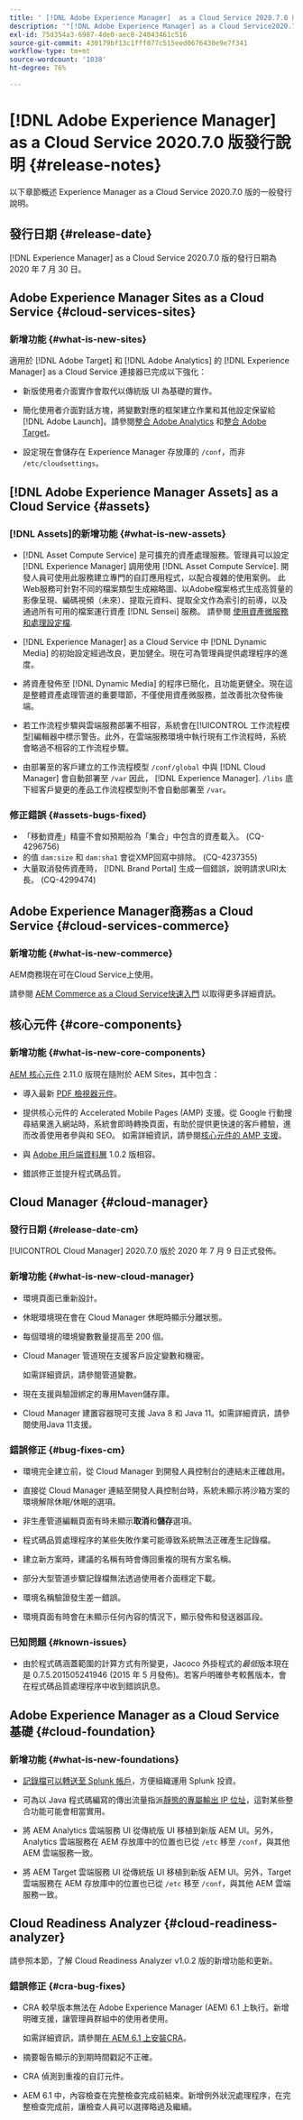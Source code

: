 ```yaml
---
title: ' [!DNL Adobe Experience Manager]  as a Cloud Service 2020.7.0 版發行說明。'
description: '"[!DNL Adobe Experience Manager] as a Cloud Service2020.7.0版發行說明。」'
exl-id: 75d354a3-6987-4de0-aec8-24043461c516
source-git-commit: 430179bf13c1fff077c515eed0676430e9e7f341
workflow-type: tm+mt
source-wordcount: '1038'
ht-degree: 76%

---
```


# [!DNL Adobe Experience Manager] as a Cloud Service 2020.7.0 版發行說明  {#release-notes}

以下章節概述 Experience Manager as a Cloud Service 2020.7.0 版的一般發行說明。

## 發行日期 {#release-date}

[!DNL Experience Manager] as a Cloud Service 2020.7.0 版的發行日期為 2020 年 7 月 30 日。

## Adobe Experience Manager Sites as a Cloud Service {#cloud-services-sites}

### 新增功能 {#what-is-new-sites}

適用於 [!DNL Adobe Target] 和 [!DNL Adobe Analytics] 的 [!DNL Experience Manager] as a Cloud Service 連接器已完成以下強化：

* 新版使用者介面實作會取代以傳統版 UI 為基礎的實作。

* 簡化使用者介面對話方塊，將變數對應的框架建立作業和其他設定保留給 [!DNL Adobe Launch]。請參閱[整合 Adobe Analytics](https://experienceleague.adobe.com/docs/experience-manager-cloud-service/sites/integrations/integrating-adobe-analytics.html) 和[整合 Adobe Target](https://experienceleague.adobe.com/docs/experience-manager-cloud-service/sites/integrations/integrating-adobe-target.html)。

* 設定現在會儲存在 Experience Manager 存放庫的 `/conf`，而非 `/etc/cloudsettings`。

## [!DNL Adobe Experience Manager Assets] as a Cloud Service {#assets}

### [!DNL Assets]的新增功能 {#what-is-new-assets}

* [!DNL Asset Compute Service] 是可擴充的資產處理服務。管理員可以設定 [!DNL Experience Manager] 調用使用 [!DNL Asset Compute Service]. 開發人員可使用此服務建立專門的自訂應用程式，以配合複雜的使用案例。 此Web服務可針對不同的檔案類型生成縮略圖、以Adobe檔案格式生成高質量的影像呈現、編碼視頻（未來）、提取元資料、提取全文作為索引的前導，以及通過所有可用的檔案運行資產 [!DNL Sensei] 服務。 請參閱 [使用資產微服務和處理設定檔](/help/assets/asset-microservices-configure-and-use.md).

* [!DNL Experience Manager] as a Cloud Service 中 [!DNL Dynamic Media] 的初始設定經過改良，更加健全。現在可為管理員提供處理程序的進度。

* 將資產發佈至 [!DNL Dynamic Media] 的程序已簡化，且功能更健全。現在這是整體資產處理管道的重要環節，不僅使用資產微服務，並改善批次發佈後端。

* 若工作流程步驟與雲端服務部署不相容，系統會在[!UICONTROL 工作流程模型]編輯器中標示警告。此外，在雲端服務環境中執行現有工作流程時，系統會略過不相容的工作流程步驟。

* 由部署至的客戶建立的工作流程模型 `/conf/global` 中與 [!DNL Cloud Manager] 會自動部署至 `/var` 因此， [!DNL Experience Manager]. `/libs` 底下經客戶變更的產品工作流程模型則不會自動部署至 `/var`。

### 修正錯誤 {#assets-bugs-fixed}

* 「移動資產」精靈不會如預期般為「集合」中包含的資產載入。 (CQ-4296756)
* 的值 `dam:size` 和 `dam:sha1` 會從XMP回寫中排除。 (CQ-4237355)
* 大量取消發佈資產時， [!DNL Brand Portal] 生成一個錯誤，說明請求URI太長。 (CQ-4299474)

## Adobe Experience Manager商務as a Cloud Service {#cloud-services-commerce}

### 新增功能 {#what-is-new-commerce}

AEM商務現在可在Cloud Service上使用。

請參閱 [AEM Commerce as a Cloud Service快速入門](https://experienceleague.adobe.com/docs/experience-manager-cloud-service/commerce/getting-started.html) 以取得更多詳細資訊。

## 核心元件 {#core-components}

### 新增功能 {#what-is-new-core-components}

[AEM 核心元件](https://experienceleague.adobe.com/docs/experience-manager-core-components/using/introduction.html) 2.11.0 版現在隨附於 AEM Sites，其中包含：

* 導入最新 [PDF 檢視器元件](https://www.aemcomponents.dev/content/core-components-examples/library/core-content/pdf-viewer.html)。

* 提供核心元件的 Accelerated Mobile Pages (AMP) 支援。從 Google 行動搜尋結果進入網站時，系統會即時轉換頁面，有助於提供更快速的客戶體驗，進而改善使用者參與和 SEO。
如需詳細資訊，請參閱[核心元件的 AMP 支援](https://experienceleague.adobe.com/docs/experience-manager-core-components/using/developing/amp.html)。

* 與 [Adobe 用戶端資料層](https://experienceleague.adobe.com/docs/experience-manager-core-components/using/developing/data-layer/overview.html) 1.0.2 版相容。

* 錯誤修正並提升程式碼品質。

## Cloud Manager {#cloud-manager}

### 發行日期 {#release-date-cm}

[!UICONTROL Cloud Manager] 2020.7.0 版於 2020 年 7 月 9 日正式發佈。

### 新增功能 {#what-is-new-cloud-manager}

* 環境頁面已重新設計。

* 休眠環境現在會在 Cloud Manager 休眠時顯示分離狀態。

* 每個環境的環境變數數量提高至 200 個。

* Cloud Manager 管道現在支援客戶設定變數和機密。

   如需詳細資訊，請參閱管道變數。

* 現在支援與驗證綁定的專用Maven儲存庫。

* Cloud Manager 建置容器現可支援 Java 8 和 Java 11。如需詳細資訊，請參閱使用Java 11支援。

### 錯誤修正 {#bug-fixes-cm}

* 環境完全建立前，從 Cloud Manager 到開發人員控制台的連結未正確啟用。

* 直接從 Cloud Manager 連結至開發人員控制台時，系統未顯示將沙箱方案的環境解除休眠/休眠的選項。

* 非生產管道編輯頁面有時未顯示&#x200B;**取消**&#x200B;和&#x200B;**儲存**&#x200B;選項。

* 程式碼品質處理程序的某些失敗作業可能導致系統無法正確產生記錄檔。

* 建立新方案時，建議的名稱有時會傳回重複的現有方案名稱。

* 部分大型管道步驟記錄檔無法透過使用者介面穩定下載。

* 環境名稱驗證發生差一錯誤。

* 環境頁面有時會在未顯示任何內容的情況下，顯示發佈和發送器區段。

### 已知問題 {#known-issues}

* 由於程式碼涵蓋範圍的計算方式有所變更，Jacoco 外掛程式的&#x200B;*最低*&#x200B;版本現在是 0.7.5.201505241946 (2015 年 5 月發佈)。若客戶明確參考較舊版本，會在程式碼品質處理程序中收到錯誤訊息。

## Adobe Experience Manager as a Cloud Service 基礎 {#cloud-foundation}

### 新增功能 {#what-is-new-foundations}

* [記錄檔可以轉送至 Splunk 帳戶](/help/implementing/developing/introduction/logging.md#splunk-logs)，方便組織運用 Splunk 投資。

* 可為以 Java 程式碼編寫的傳出流量指派[靜態的專屬輸出 IP 位址](/help/implementing/developing/introduction/development-guidelines.md#dedicated-egress-ip-address)，這對某些整合功能可能會相當實用。

* 將 AEM Analytics 雲端服務 UI 從傳統版 UI 移植到新版 AEM UI。另外，Analytics 雲端服務在 AEM 存放庫中的位置也已從 `/etc` 移至 `/conf`，與其他 AEM 雲端服務一致。

* 將 AEM Target 雲端服務 UI 從傳統版 UI 移植到新版 AEM UI。另外，Target 雲端服務在 AEM 存放庫中的位置也已從 `/etc` 移至 `/conf`，與其他 AEM 雲端服務一致。

## Cloud Readiness Analyzer {#cloud-readiness-analyzer}

請參照本節，了解 Cloud Readiness Analyzer v1.0.2 版的新增功能和更新。

### 錯誤修正 {#cra-bug-fixes}

* CRA 較早版本無法在 Adobe Experience Manager (AEM) 6.1 上執行。新增明確支援，讓管理員群組中的使用者使用。

   如需詳細資訊，請參閱[在 AEM 6.1 上安裝CRA](https://experienceleague.adobe.com/docs/experience-manager-cloud-service/moving/cloud-migration/cloud-readiness-analyzer/using-cloud-readiness-analyzer.html#installing-on-aem61)。

* 摘要報告顯示的到期時間戳記不正確。

* CRA 偵測到重複的自訂元件。

* AEM 6.1 中，內容檢查在完整檢查完成前結束。新增例外狀況處理程序，在完整檢查完成前，讓檢查人員可以選擇略過及繼續。

